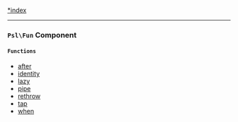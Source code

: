 <!--
    This markdown file was generated using `docs/documenter.php`.

    Any edits to it will likely be lost.
-->

[*index](./../README.md)

---

### `Psl\Fun` Component

#### `Functions`

- [after](./../../src/Psl/Fun/after.php#L37)
- [identity](./../../src/Psl/Fun/identity.php#L19)
- [lazy](./../../src/Psl/Fun/lazy.php#L16)
- [pipe](./../../src/Psl/Fun/pipe.php#L34)
- [rethrow](./../../src/Psl/Fun/rethrow.php#L17)
- [tap](./../../src/Psl/Fun/tap.php#L54)
- [when](./../../src/Psl/Fun/when.php#L33)


